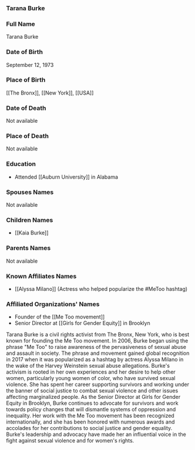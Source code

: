 ### Tarana Burke

### Full Name

Tarana Burke

### Date of Birth

September 12, 1973

### Place of Birth

[[The Bronx]], [[New York]], [[USA]]

### Date of Death

Not available

### Place of Death

Not available

### Education

- Attended [[Auburn University]] in Alabama

### Spouses Names

Not available

### Children Names

- [[Kaia Burke]]

### Parents Names

Not available

### Known Affiliates Names

- [[Alyssa Milano]] (Actress who helped popularize the #MeToo hashtag)

### Affiliated Organizations' Names

- Founder of the [[Me Too movement]]
- Senior Director at [[Girls for Gender Equity]] in Brooklyn

Tarana Burke is a civil rights activist from The Bronx, New York, who is best known for founding the Me Too movement. In 2006, Burke began using the phrase "Me Too" to raise awareness of the pervasiveness of sexual abuse and assault in society. The phrase and movement gained global recognition in 2017 when it was popularized as a hashtag by actress Alyssa Milano in the wake of the Harvey Weinstein sexual abuse allegations. Burke's activism is rooted in her own experiences and her desire to help other women, particularly young women of color, who have survived sexual violence. She has spent her career supporting survivors and working under the banner of social justice to combat sexual violence and other issues affecting marginalized people. As the Senior Director at Girls for Gender Equity in Brooklyn, Burke continues to advocate for survivors and work towards policy changes that will dismantle systems of oppression and inequality. Her work with the Me Too movement has been recognized internationally, and she has been honored with numerous awards and accolades for her contributions to social justice and gender equality. Burke's leadership and advocacy have made her an influential voice in the fight against sexual violence and for women's rights.